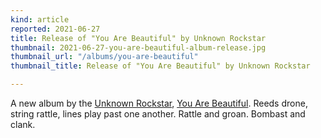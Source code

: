 ```yaml
---
kind: article
reported: 2021-06-27
title: Release of "You Are Beautiful" by Unknown Rockstar
thumbnail: 2021-06-27-you-are-beautiful-album-release.jpg
thumbnail_url: "/albums/you-are-beautiful"
thumbnail_title: Release of "You Are Beautiful" by Unknown Rockstar

---
```

A new album by the [Unknown Rockstar](https://archive.org/details/postmoderncore?sort=-date&and[]=creator%3A%22unknown+rockstar%22), [You Are Beautiful](/albums/you-are-beautiful). Reeds drone, string rattle, lines play past one another. Rattle and groan. Bombast and clank.
